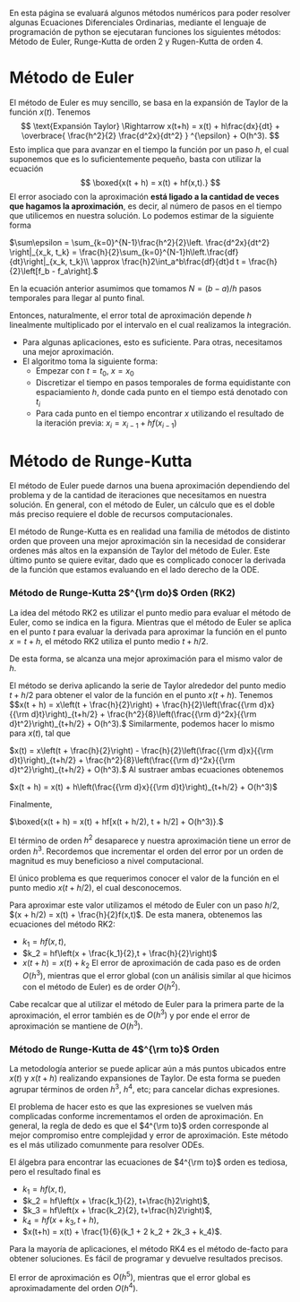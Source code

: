 En esta página se evaluará algunos métodos numéricos para poder resolver algunas Ecuaciones Diferenciales Ordinarias, mediante el lenguaje de programación de python se ejecutaran funciones los siguientes métodos: Método de Euler, Runge-Kutta de orden 2 y Rugen-Kutta de orden 4.


# Método de Euler

El método de Euler es muy sencillo, se basa en la expansión de Taylor de la función $x(t)$. Tenemos
$$
\text{Expansión Taylor} \Rightarrow x(t+h) = x(t) + h\frac{dx}{dt} + \overbrace{ \frac{h^2}{2} \frac{d^2x}{dt^2} } ^{\epsilon} + O(h^3).
$$
Esto implica que para avanzar en el tiempo la función por un paso $h$, el cual suponemos que es lo suficientemente pequeño, basta con utilizar la ecuación
$$
\boxed{x(t + h) = x(t) + hf(x,t).}
$$
El error asociado con la aproximación **está ligado a la cantidad de veces que hagamos la aproximación**, es decir, al número de pasos en el tiempo que utilicemos en nuestra solución. Lo podemos estimar de la siguiente forma

$\sum\epsilon = \sum_{k=0}^{N-1}\frac{h^2}{2}\left. \frac{d^2x}{dt^2} \right|_{x_k, t_k} = \frac{h}{2}\sum_{k=0}^{N-1}h\left.\frac{df}{dt}\right|_{x_k, t_k}\\
\approx \frac{h}2\int_a^b\frac{df}{dt}d t = \frac{h}{2}\left[f_b - f_a\right].$

En la ecuación anterior asumimos que tomamos $N = (b-a)/h$ pasos temporales para llegar al punto final.

Entonces, naturalmente, el error total de aproximación depende $h$ linealmente multiplicado por el intervalo en el cual realizamos la integración.

* Para algunas aplicaciones, esto es suficiente. Para otras, necesitamos una mejor aproximación.
* El algoritmo toma la siguiente forma:
  - Empezar con $t = t_0$, $x = x_0$
  - Discretizar el tiempo en pasos temporales de forma equidistante con espaciamiento $h$, donde cada punto en el tiempo está denotado con $t_i$
  - Para cada punto en el tiempo encontrar $x$ utilizando el resultado de la iteración previa: $x_i = x_{i-1} + hf(x_{i-1})$

# Método de Runge-Kutta

El método de Euler puede darnos una buena aproximación dependiendo del problema y de la cantidad de iteraciones que necesitamos en nuestra solución. En general, con el método de Euler, un cálculo que es el doble más preciso requiere el doble de recursos computacionales.

El método de Runge-Kutta es en realidad una familia de métodos de distinto orden que proveen una mejor aproximación sin la necesidad de considerar ordenes más altos en la expansión de Taylor del método de Euler. Este último punto se quiere evitar, dado que es complicado conocer la derivada de la función que estamos evaluando en el lado derecho de la ODE.

### Método de Runge-Kutta 2$^{\rm do}$ Orden (RK2)

La idea del método RK2 es utilizar el punto medio para evaluar el método de Euler, como se indica en la figura. Mientras que el método de Euler se aplica en el punto $t$ para evaluar la derivada para aproximar la función en el punto $x = t + h$, el método RK2 utiliza el punto medio $t + h/2$.

De esta forma, se alcanza una mejor aproximación para el mismo valor de $h$.

El método se deriva aplicando la serie de Taylor alrededor del punto medio $t + h/2$ para obtener el valor de la función en el punto $x(t + h)$. Tenemos
$$x(t + h) = x\left(t + \frac{h}{2}\right) + \frac{h}{2}\left(\frac{{\rm d}x}{{\rm d}t}\right)_{t+h/2} + \frac{h^2}{8}\left(\frac{{\rm d}^2x}{{\rm d}t^2}\right)_{t+h/2} + O(h^3).$
Similarmente, podemos hacer lo mismo para $x(t)$, tal que

$x(t) = x\left(t + \frac{h}{2}\right) - \frac{h}{2}\left(\frac{{\rm d}x}{{\rm d}t}\right)_{t+h/2} + \frac{h^2}{8}\left(\frac{{\rm d}^2x}{{\rm d}t^2}\right)_{t+h/2} + O(h^3).$
Al sustraer ambas ecuaciones obtenemos

$x(t + h) = x(t) + h\left(\frac{{\rm d}x}{{\rm d}t}\right)_{t+h/2} + O(h^3)$

Finalmente,

$\boxed{x(t + h) = x(t) + hf[x(t + h/2), t + h/2] + O(h^3)}.$

El término de orden $h^2$ desaparece y nuestra aproximación tiene un error de orden $h^3$. Recordemos que incrementar el orden del error por un orden de magnitud es muy beneficioso a nivel computacional.

El único problema es que requerimos conocer el valor de la función en el punto medio $x(t + h/2)$, el cual desconocemos.

Para aproximar este valor utilizamos el método de Euler con un paso $h/2$, $(x + h/2) = x(t) + \frac{h}{2}f(x,t)$. De esta manera, obtenemos las ecuaciones del método RK2:
* $k_1 = hf(x,t),$
* $k_2 = hf\left(x + \frac{k_1}{2},t + \frac{h}{2}\right)$
* $x(t + h) = x(t) + k_2$
El error de aproximación de cada paso es de orden $O(h^3)$, mientras que el error global (con un análisis similar al que hicimos con el método de Euler) es de order $O(h^2)$.

Cabe recalcar que al utilizar el método de Euler para la primera parte de la aproximación, el error también es de $O(h^3)$ y por ende el error de aproximación se mantiene de $O(h^3)$.

### Método de Runge-Kutta de 4$^{\rm to}$ Orden

La metodología anterior se puede aplicar aún a más puntos ubicados entre $x(t)$ y $x(t + h)$ realizando expansiones de Taylor. De esta forma se pueden agrupar términos de orden $h^3$, $h^4$, etc; para cancelar dichas expresiones.

El problema de hacer esto es que las expresiones se vuelven más complicadas conforme incrementamos el orden de aproximación. En general, la regla de dedo es que el $4^{\rm to}$ orden corresponde al mejor compromiso entre complejidad y error de aproximación. Este método es el más utilizado comunmente para resolver ODEs.

El álgebra para encontrar las ecuaciones de $4^{\rm to}$ orden es tediosa, pero el resultado final es
* $k_1 = hf(x, t)$,
* $k_2 = hf\left(x + \frac{k_1}{2}, t+\frac{h}2\right)$,
* $k_3 = hf\left(x + \frac{k_2}{2}, t+\frac{h}2\right)$,
* $k_4 = hf\left(x + k_3, t + h \right)$,
* $x(t+h) = x(t) + \frac{1}{6}(k_1 + 2 k_2 + 2k_3 + k_4)$.

Para la mayoría de aplicaciones, el método RK4 es el método de-facto para obtener soluciones. Es fácil de programar y devuelve resultados precisos.

El error de aproximación es $O(h^5)$, mientras que el error global es aproximadamente del orden $O(h^4)$.
